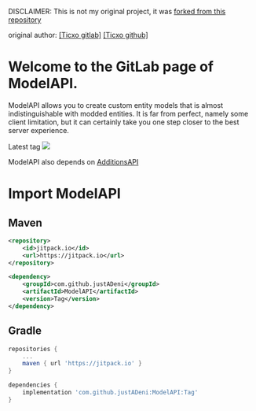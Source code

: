 DISCLAIMER: This is not my original project, it was [forked from this repository](https://gitlab.com/Ticxo/ModelAPI)

original author: [[Ticxo gitlab]](https://gitlab.com/Ticxo) [[Ticxo github]](https://github.com/Ticxo)

# Welcome to the GitLab page of ModelAPI.

ModelAPI allows you to create custom entity models that is almost 
indistinguishable with modded entities. It is far from perfect, namely some 
client limitation, but it can certainly take you one step closer to the best
server experience.

Latest tag
[![](https://jitpack.io/v/justADeni/ModelAPI.svg)](https://jitpack.io/#justADeni/ModelAPI)

ModelAPI also depends on [AdditionsAPI](https://github.com/chrismin13/AdditionsAPI)

# Import ModelAPI

## Maven
```xml
<repository>
    <id>jitpack.io</id>
    <url>https://jitpack.io</url>
</repository>

<dependency>
    <groupId>com.github.justADeni</groupId>
    <artifactId>ModelAPI</artifactId>
    <version>Tag</version>
</dependency>
```
## Gradle
```gradle
repositories {
    ...
    maven { url 'https://jitpack.io' }
}

dependencies {
    implementation 'com.github.justADeni:ModelAPI:Tag'
}
```
